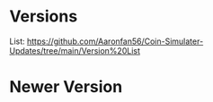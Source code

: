 # Versions

List: https://github.com/Aaronfan56/Coin-Simulater-Updates/tree/main/Version%20List

# Newer Version

